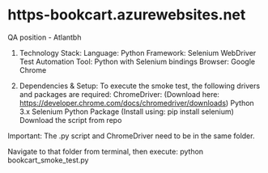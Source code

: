 # https-bookcart.azurewebsites.net
QA position - Atlantbh

1. Technology Stack:
  Language: Python
  Framework: Selenium WebDriver
  Test Automation Tool: Python with Selenium bindings
  Browser: Google Chrome

2. Dependencies & Setup:
  To execute the smoke test, the following drivers and packages are required:
  ChromeDriver: (Download here: https://developer.chrome.com/docs/chromedriver/downloads)
  Python 3.x
  Selenium Python Package (Install using: pip install selenium)
  Download the script from repo

Important: The .py script and ChromeDriver need to be in the same folder. 

Navigate to that folder from terminal, then execute: python bookcart_smoke_test.py

  
